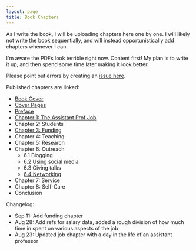 ```yaml
---
layout: page
title: Book Chapters
---
```


As I write the book, I will be uploading chapters here one by one. I will likely not write the book sequentially, and will instead opportunistically add chapters whenever I can. 

I'm aware the PDFs look terrible right now. Content first! My plan is to write it up, and then spend some time later making it look better.

Please point out errors by creating an [issue here](https://github.com/vijay03/asstprofbook/issues). 

Published chapters are linked:
- [Book Cover](chapters/cover.pdf)
- [Cover Pages](chapters/prelim.pdf)
- [Preface](chapters/preface.pdf)
- [Chapter 1: The Assistant Prof Job](chapters/job.pdf)
- Chapter 2: Students
- [Chapter 3: Funding](chapters/funding.pdf)
- Chapter 4: Teaching
- Chapter 5: Research
- Chapter 6: Outreach
    - 6.1 Blogging
    - 6.2 Using social media
    - 6.3 Giving talks
    - [6.4 Networking](chapters/networking.pdf)
- Chapter 7: Service
- Chapter 8: Self-Care
- Conclusion

Changelog:
- Sep 11: Add funding chapter
- Aug 28: Add refs for salary data, added a rough division of how much time in spent on various aspects of the job
- Aug 23: Updated job chapter with a day in the life of an assistant professor